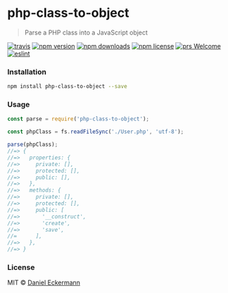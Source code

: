 # php-class-to-object
> Parse a PHP class into a JavaScript object

[![travis](https://img.shields.io/travis/ecrmnn/php-class-to-object/master.svg?style=flat-square)](https://travis-ci.org/ecrmnn/php-class-to-object/builds)
[![npm version](https://img.shields.io/npm/v/php-class-to-object.svg?style=flat-square)](http://badge.fury.io/js/php-class-to-object)
[![npm downloads](https://img.shields.io/npm/dm/php-class-to-object.svg?style=flat-square)](http://badge.fury.io/js/php-class-to-object)
[![npm license](https://img.shields.io/npm/l/php-class-to-object.svg?style=flat-square)](http://badge.fury.io/js/php-class-to-object)
[![prs Welcome](https://img.shields.io/badge/PRs-welcome-brightgreen.svg?style=flat-square)](http://makeapullrequest.com)
[![eslint](https://img.shields.io/badge/code_style-airbnb-blue.svg?style=flat-square)](https://github.com/airbnb/javascript)

### Installation
```bash
npm install php-class-to-object --save
```

### Usage
```javascript
const parse = require('php-class-to-object');

const phpClass = fs.readFileSync('./User.php', 'utf-8');

parse(phpClass);
//=> {
//=>   properties: {
//=>     private: [],
//=>     protected: [],
//=>     public: [],
//=>   },
//=>   methods: {
//=>     private: [],
//=>     protected: [],
//=>     public: [
//=>       '__construct',
//=>       'create',
//=>       'save',
//=      ],
//=>   },
//=> }
```

### License
MIT © [Daniel Eckermann](http://danieleckermann.com)
